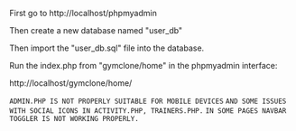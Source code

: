 First go to http://localhost/phpmyadmin

Then create a new database named "user_db"

Then import the "user_db.sql" file into the database.

Run the index.php from "gymclone/home" in the phpmyadmin interface:

http://localhost/gymclone/home/

`ADMIN.PHP IS NOT PROPERLY SUITABLE FOR MOBILE DEVICES`
`AND SOME ISSUES WITH SOCIAL ICONS IN ACTIVITY.PHP, TRAINERS.PHP.`
`IN SOME PAGES NAVBAR TOGGLER IS NOT WORKING PROPERLY.` 

